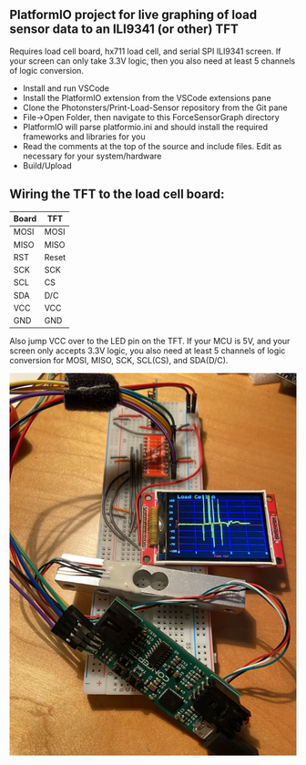 ## PlatformIO project for live graphing of load sensor data to an ILI9341 (or other) TFT
Requires load cell board, hx711 load cell, and serial SPI ILI9341 screen.  If your screen can only take 3.3V logic, then you also need at least 5 channels of logic conversion.

- Install and run VSCode
- Install the PlatformIO extension from the VSCode extensions pane
- Clone the Photonsters/Print-Load-Sensor repository from the Git pane
- File->Open Folder, then navigate to this ForceSensorGraph directory
- PlatformIO will parse platformio.ini and should install the required frameworks and libraries for you
- Read the comments at the top of the source and include files.  Edit as necessary for your system/hardware
- Build/Upload

## Wiring the TFT to the load cell board:

| Board | TFT |
| ------- | ----- |
| MOSI  | MOSI |
| MISO  | MISO |
| RST | Reset |
| SCK | SCK |
| SCL | CS |
| SDA | D/C |
| VCC | VCC |
| GND | GND |

Also jump VCC over to the LED pin on the TFT. If your MCU is 5V, and your screen only accepts 3.3V logic, you also need at least 5 channels of logic conversion for MOSI, MISO, SCK, SCL(CS), and SDA(D/C).

![TFT Load Cell Graphing](test/Breadboard.jpeg)
